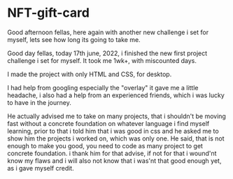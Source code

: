 # NFT-gift-card
Good afternoon fellas, here again with another new challenge i set for myself, lets see how long its going to take me.

Good day fellas, today 17th june, 2022, i finished the new first project challenge i set for myself. It took me 1wk+, with miscounted days. 

I made the project with only HTML and CSS, for desktop.

I had help from googling especially the "overlay" it gave me a little headache, i also had a help from an experienced friends, which i was lucky to have in the journey. 

He actually advised me to take on many projects, that i shouldn't be moving fast without a concrete foundation on whatever language i find myself learning, prior to that i told him that i was good in css and he asked me to show him the projects i worked on, which was only one. He said, that is not enough to make you good, you need to code as many project to get concrete foundation. i thank him for that advise, if not for that i wound'nt know my flaws and i will also not know that i was'nt that good enough yet, as i gave myself credit. 